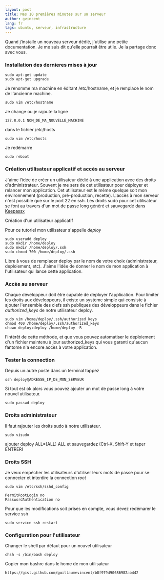 ```yaml
---
layout: post
title: Mes 10 premières minutes sur un serveur
author: gvincent
lang: fr
tags: ubuntu, serveur, infrastructure
---
```


Quand j'installe un nouveau serveur dédié, j'utilise une petite documentation.
Je me suis dit qu'elle pourrait être utile. Je la partage donc avec vous.

<!--more-->

### Installation des dernieres mises à jour

    sudo apt-get update
    sudo apt-get upgrade

Je renomme ma machine en éditant /etc/hostname, et je remplace le nom de l'ancienne machine.

    sudo vim /etc/hostname

Je change ou je rajoute la ligne

    127.0.0.1 NOM_DE_MA_NOUVELLE_MACHINE

dans le fichier /etc/hosts

    sudo vim /etc/hosts

Je redémarre

    sudo reboot


### Création utilisateur applicatif et accès au serveur

J'aime l'idée de créer un utilisateur dédié à une application avec des droits d'administrateur.
Souvent je me sers de cet utilisateur pour déployer et relancer mon application.
Cet utilisateur est le même quelque soit mon environnement (production, pré-production, recette).
L'accès à mon serveur n'est possible que sur le port 22 en ssh.
Les droits sudo pour cet utilisateur se font au travers d'un mot de passe long généré et sauvegardé dans [Keepassx](http://www.keepassx.org/)

Création d'un utilisateur applicatif

Pour ce tutoriel mon utilisateur s'appelle *deploy*

    sudo useradd deploy
    sudo mkdir /home/deploy
    sudo mkdir /home/deploy/.ssh
    sudo chmod 700 /home/deploy/.ssh

Libre à vous de remplacer deploy par le nom de votre choix (administrateur, deploiement, etc). J'aime l'idée de donner le nom de mon application à l'utilisateur qui lance cette application.

### Accès au serveur
Chaque développeur doit être capable de deployer l'application.
Pour limiter les droits aux développeurs, il existe un système simple qui consiste à ajouter l'ensemble des clefs ssh publiques des développeurs dans le fichier *authorized_keys* de notre utilisateur deploy.

    sudo vim /home/deploy/.ssh/authorized_keys
    chmod 400 /home/deploy/.ssh/authorized_keys
    chown deploy:deploy /home/deploy -R

l'intérêt de cette méthode, et que vous pouvez automatiser le deploiement d'un fichier maintenu à jour authorized_keys
qui vous garanti qu'aucun fantome n'a encore accès à votre application.

### Tester la connection
Depuis un autre poste dans un terminal tappez

    ssh deploy@ADRESSE_IP_DE_MON_SERVEUR

Si tout est ok alors vous pouvez ajouter un mot de passe long à votre nouvel utilisateur.

    sudo passwd deploy


### Droits administrateur
Il faut rajouter les droits sudo à notre utilisateur.

    sudo visudo

ajouter deploy  ALL=(ALL) ALL et sauvegardez (Ctrl-X, Shift-Y et taper ENTRER)

### Droits SSH
Je veux empécher les utilisateurs d'utiliser leurs mots de passe pour se connecter et interdire la connection *root*

    sudo vim /etc/ssh/sshd_config

    PermitRootLogin no
    PasswordAuthentication no

Pour que les modifications soit prises en compte, vous devez redémarer le service ssh

    sudo service ssh restart


### Configuration pour l'utilisateur

Changer le shell par défaut pour un nouvel utilisateur

    chsh -s /bin/bash deploy

Copier mon bashrc dans le home de mon utilisateur

    https://gist.github.com/guillaumevincent/b8f979d90686982ab442

